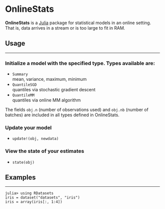 # OnlineStats

**OnlineStats** is a [Julia](http://julialang.org/) package for statistical models in an online setting.  That is, data arrives in a stream or is too large to fit in RAM.

## Usage
----

### Initialize a model with the specified type.  Types available are:
- `Summary`   
	mean, variance, maximum, minimum
- `QuantileSGD`   
	quantiles via stochastic gradient descent
- `QuantileMM`   
	quantiles via online MM algorithm

	
The fields `obj.n` (number of observations used) and `obj.nb` (number of batches) are included in all types defined in OnlineStats.

### Update your model
- `update!(obj, newdata)`
	
### View the state of your estimates
- `state(obj)`  


## Examples
----
```
julia> using RDatasets
iris = dataset("datasets", "iris")
iris = array(iris[:, 1:4])
```
